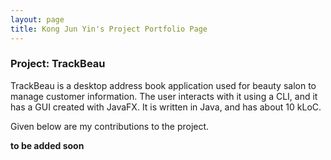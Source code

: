 ```yaml
---
layout: page
title: Kong Jun Yin's Project Portfolio Page
---
```


### Project: TrackBeau

TrackBeau is a desktop address book application used for beauty salon to manage customer information. The user interacts with it using a CLI, and it has a GUI created with JavaFX. It is written in Java, and has about 10 kLoC.

Given below are my contributions to the project.

**to be added soon**
